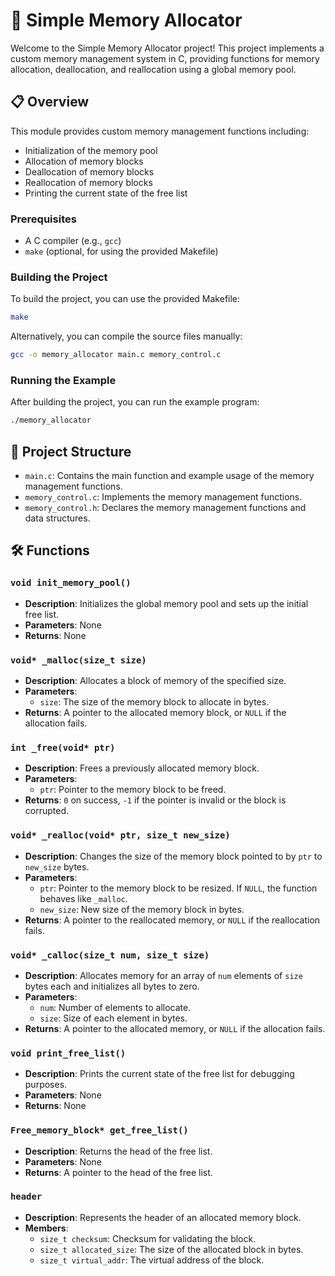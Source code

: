 # 🧠 Simple Memory Allocator

Welcome to the Simple Memory Allocator project! This project implements a custom memory management system in C, providing functions for memory allocation, deallocation, and reallocation using a global memory pool. 

## 📋 Overview

This module provides custom memory management functions including:
- Initialization of the memory pool
- Allocation of memory blocks
- Deallocation of memory blocks
- Reallocation of memory blocks
- Printing the current state of the free list

### Prerequisites

- A C compiler (e.g., `gcc`)
- `make` (optional, for using the provided Makefile)

### Building the Project

To build the project, you can use the provided Makefile:

```sh
make
```

Alternatively, you can compile the source files manually:

```sh
gcc -o memory_allocator main.c memory_control.c
```

### Running the Example

After building the project, you can run the example program:

```sh
./memory_allocator
```

## 📂 Project Structure

- `main.c`: Contains the main function and example usage of the memory management functions.
- `memory_control.c`: Implements the memory management functions.
- `memory_control.h`: Declares the memory management functions and data structures.

## 🛠️ Functions

### `void init_memory_pool()`
- **Description**: Initializes the global memory pool and sets up the initial free list.
- **Parameters**: None
- **Returns**: None

### `void* _malloc(size_t size)`
- **Description**: Allocates a block of memory of the specified size.
- **Parameters**:
  - `size`: The size of the memory block to allocate in bytes.
- **Returns**: A pointer to the allocated memory block, or `NULL` if the allocation fails.

### `int _free(void* ptr)`
- **Description**: Frees a previously allocated memory block.
- **Parameters**:
  - `ptr`: Pointer to the memory block to be freed.
- **Returns**: `0` on success, `-1` if the pointer is invalid or the block is corrupted.

### `void* _realloc(void* ptr, size_t new_size)`
- **Description**: Changes the size of the memory block pointed to by `ptr` to `new_size` bytes.
- **Parameters**:
  - `ptr`: Pointer to the memory block to be resized. If `NULL`, the function behaves like `_malloc`.
  - `new_size`: New size of the memory block in bytes.
- **Returns**: A pointer to the reallocated memory, or `NULL` if the reallocation fails.

### `void* _calloc(size_t num, size_t size)`
- **Description**: Allocates memory for an array of `num` elements of `size` bytes each and initializes all bytes to zero.
- **Parameters**:
  - `num`: Number of elements to allocate.
  - `size`: Size of each element in bytes.
- **Returns**: A pointer to the allocated memory, or `NULL` if the allocation fails.

### `void print_free_list()`
- **Description**: Prints the current state of the free list for debugging purposes.
- **Parameters**: None
- **Returns**: None

### `Free_memory_block* get_free_list()`
- **Description**: Returns the head of the free list.
- **Parameters**: None
- **Returns**: A pointer to the head of the free list.


### `header`
- **Description**: Represents the header of an allocated memory block.
- **Members**:
  - `size_t checksum`: Checksum for validating the block.
  - `size_t allocated_size`: The size of the allocated block in bytes.
  - `size_t virtual_addr`: The virtual address of the block.
